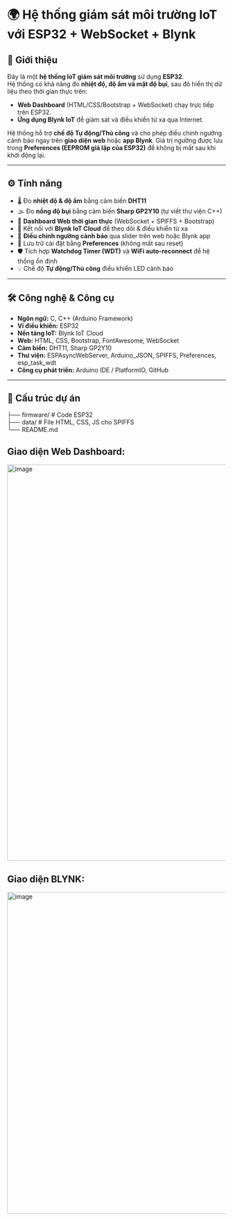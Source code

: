 # 🌍 Hệ thống giám sát môi trường IoT với ESP32 + WebSocket + Blynk

## 📌 Giới thiệu
Đây là một **hệ thống IoT giám sát môi trường** sử dụng **ESP32**.  
Hệ thống có khả năng đo **nhiệt độ, độ ẩm và mật độ bụi**, sau đó hiển thị dữ liệu theo thời gian thực trên:  
- **Web Dashboard** (HTML/CSS/Bootstrap + WebSocket) chạy trực tiếp trên ESP32.  
- **Ứng dụng Blynk IoT** để giám sát và điều khiển từ xa qua Internet.  

Hệ thống hỗ trợ **chế độ Tự động/Thủ công** và cho phép điều chỉnh ngưỡng cảnh báo ngay trên **giao diện web** hoặc **app Blynk**. Giá trị ngưỡng được lưu trong **Preferences (EEPROM giả lập của ESP32)** để không bị mất sau khi khởi động lại.

---

## ⚙️ Tính năng
- 🌡 Đo **nhiệt độ & độ ẩm** bằng cảm biến **DHT11**  
- 🌫 Đo **nồng độ bụi** bằng cảm biến **Sharp GP2Y10** (tự viết thư viện C++)  
- 📡 **Dashboard Web thời gian thực** (WebSocket + SPIFFS + Bootstrap)  
- 📱 Kết nối với **Blynk IoT Cloud** để theo dõi & điều khiển từ xa  
- 🔧 **Điều chỉnh ngưỡng cảnh báo** qua slider trên web hoặc Blynk app  
- 💾 Lưu trữ cài đặt bằng **Preferences** (không mất sau reset)  
- 🛡 Tích hợp **Watchdog Timer (WDT)** và **WiFi auto-reconnect** để hệ thống ổn định  
- 💡 Chế độ **Tự động/Thủ công** điều khiển LED cảnh báo  

---

## 🛠 Công nghệ & Công cụ
- **Ngôn ngữ:** C, C++ (Arduino Framework)  
- **Vi điều khiển:** ESP32  
- **Nền tảng IoT:** Blynk IoT Cloud  
- **Web:** HTML, CSS, Bootstrap, FontAwesome, WebSocket  
- **Cảm biến:** DHT11, Sharp GP2Y10  
- **Thư viện:** ESPAsyncWebServer, Arduino_JSON, SPIFFS, Preferences, esp_task_wdt  
- **Công cụ phát triển:** Arduino IDE / PlatformIO, GitHub  

---

## 📂 Cấu trúc dự án
├── firmware/ # Code ESP32  
├── data/ # File HTML, CSS, JS cho SPIFFS  
└── README.md    

## Giao diện Web Dashboard:  
<img width="1917" height="913" alt="image" src="https://github.com/user-attachments/assets/ed7c83a6-ef63-4d88-a2bc-2574b901cb92" />  

## Giao diện BLYNK:  
<img width="1617" height="742" alt="image" src="https://github.com/user-attachments/assets/f35b83a9-2b18-497a-9ec4-69e8e346aa2f" />  



